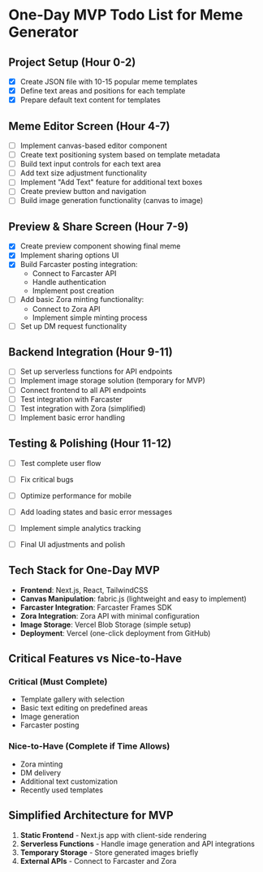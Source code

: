 # One-Day MVP Todo List for Meme Generator

## Project Setup (Hour 0-2)
- [x] Create JSON file with 10-15 popular meme templates
- [x] Define text areas and positions for each template
- [x] Prepare default text content for templates

## Meme Editor Screen (Hour 4-7)
- [ ] Implement canvas-based editor component
- [ ] Create text positioning system based on template metadata
- [ ] Build text input controls for each text area
- [ ] Add text size adjustment functionality
- [ ] Implement "Add Text" feature for additional text boxes
- [ ] Create preview button and navigation
- [ ] Build image generation functionality (canvas to image)

## Preview & Share Screen (Hour 7-9)
- [x] Create preview component showing final meme
- [x] Implement sharing options UI
- [x] Build Farcaster posting integration:
  - Connect to Farcaster API
  - Handle authentication
  - Implement post creation
- [ ] Add basic Zora minting functionality:
  - Connect to Zora API
  - Implement simple minting process
- [ ] Set up DM request functionality

## Backend Integration (Hour 9-11)
- [ ] Set up serverless functions for API endpoints
- [ ] Implement image storage solution (temporary for MVP)
- [ ] Connect frontend to all API endpoints
- [ ] Test integration with Farcaster
- [ ] Test integration with Zora (simplified)
- [ ] Implement basic error handling

## Testing & Polishing (Hour 11-12)
- [ ] Test complete user flow
- [ ] Fix critical bugs
- [ ] Optimize performance for mobile
- [ ] Add loading states and basic error messages
- [ ] Implement simple analytics tracking
- [ ] Final UI adjustments and polish


## Tech Stack for One-Day MVP
- **Frontend**: Next.js, React, TailwindCSS
- **Canvas Manipulation**: fabric.js (lightweight and easy to implement)
- **Farcaster Integration**: Farcaster Frames SDK
- **Zora Integration**: Zora API with minimal configuration
- **Image Storage**: Vercel Blob Storage (simple setup)
- **Deployment**: Vercel (one-click deployment from GitHub)

## Critical Features vs Nice-to-Have
### Critical (Must Complete)
- Template gallery with selection
- Basic text editing on predefined areas
- Image generation
- Farcaster posting

### Nice-to-Have (Complete if Time Allows)
- Zora minting
- DM delivery
- Additional text customization
- Recently used templates

## Simplified Architecture for MVP
1. **Static Frontend** - Next.js app with client-side rendering
2. **Serverless Functions** - Handle image generation and API integrations
3. **Temporary Storage** - Store generated images briefly
4. **External APIs** - Connect to Farcaster and Zora